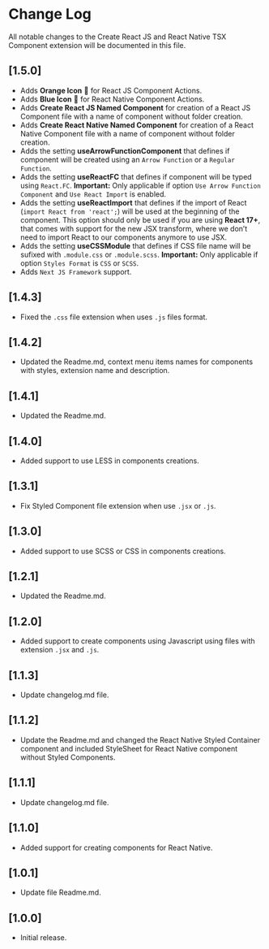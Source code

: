# Change Log

All notable changes to the Create React JS and React Native TSX Component extension will be documented in this file.

## [1.5.0]

- Adds **Orange Icon** 🔶 for React JS Component Actions.
- Adds **Blue Icon** 🔷 for React Native Component Actions.
- Adds **Create React JS Named Component** for creation of a React JS Component file with a name of component without folder creation.
- Adds **Create React Native Named Component** for creation of a React Native Component file with a name of component without folder creation.
- Adds the setting **useArrowFunctionComponent** that defines if component will be created using an `Arrow Function` or a `Regular Function`.
- Adds the setting **useReactFC** that defines if component will be typed using `React.FC`. **Important:** Only applicable if option `Use Arrow Function Component` and `Use React Import` is enabled.
- Adds the setting **useReactImport** that defines if the import of React (`import React from 'react';`) will be used at the beginning of the component. This option should only be used if you are using **React 17+**, that comes with support for the new JSX transform, where we don’t need to import React to our components anymore to use JSX.
- Adds the setting **useCSSModule** that defines if CSS file name will be sufixed with `.module.css` or `.module.scss`. **Important:** Only applicable if option `Styles Format` is `CSS` or `SCSS`.
- Adds `Next JS Framework` support.

## [1.4.3]

- Fixed the `.css` file extension when uses `.js` files format.

## [1.4.2]

- Updated the Readme.md, context menu items names for components with styles, extension name and description.

## [1.4.1]

- Updated the Readme.md.

## [1.4.0]

- Added support to use LESS in components creations.

## [1.3.1]

- Fix Styled Component file extension when use `.jsx` or `.js`.

## [1.3.0]

- Added support to use SCSS or CSS in components creations.

## [1.2.1]

- Updated the Readme.md.

## [1.2.0]

- Added support to create components using Javascript using files with extension `.jsx` and `.js`.

## [1.1.3]

- Update changelog.md file.

## [1.1.2]

- Update the Readme.md and changed the React Native Styled Container component and included StyleSheet for React Native component without Styled Components.

## [1.1.1]

- Update changelog.md file.

## [1.1.0]

- Added support for creating components for React Native.

## [1.0.1]

- Update file Readme.md.

## [1.0.0]

- Initial release.
